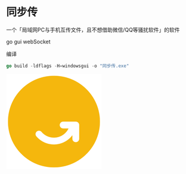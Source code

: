 # 同步传



一个「局域网PC与手机互传文件，且不想借助微信/QQ等骚扰软件」的软件

go gui webSocket

编译

``` go
go build -ldflags -H=windowsgui -o "同步传.exe"
```







<img src="server\frontend\src\images\synk.png" alt="同步传" style="zoom: 50%;" />
